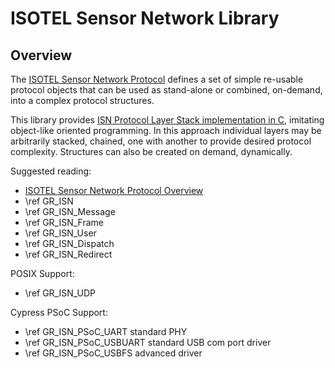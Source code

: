 # ISOTEL Sensor Network Library

## Overview

The [ISOTEL Sensor Network Protocol](https://www.isotel.eu/isn/overview.html) 
defines a set of simple re-usable protocol objects that can be used as stand-alone
or combined, on-demand, into a complex protocol structures.

This library provides [ISN Protocol Layer Stack implementation in C](https://www.isotel.eu/isn/), 
imitating object-like oriented programming. In this approach
individual layers may be arbitrarily stacked, chained, one with another to provide
desired protocol complexity. Structures can also be created on demand, dynamically.

Suggested reading:

- [ISOTEL Sensor Network Protocol Overview](https://www.isotel.eu/isn/overview.html) 
- \ref GR_ISN
- \ref GR_ISN_Message
- \ref GR_ISN_Frame
- \ref GR_ISN_User
- \ref GR_ISN_Dispatch
- \ref GR_ISN_Redirect

POSIX Support:

- \ref GR_ISN_UDP

Cypress PSoC Support:

- \ref GR_ISN_PSoC_UART standard PHY
- \ref GR_ISN_PSoC_USBUART standard USB com port driver
- \ref GR_ISN_PSoC_USBFS advanced driver
